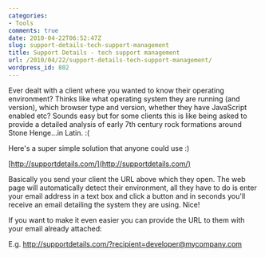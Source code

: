 ```yaml
---
categories:
- Tools
comments: true
date: 2010-04-22T06:52:47Z
slug: support-details-tech-support-management
title: Support Details - tech support management
url: /2010/04/22/support-details-tech-support-management/
wordpress_id: 802
---
```


Ever dealt with a client where you wanted to know their operating environment? Thinks like what operating system they are running (and version), which browser type and version, whether they have JavaScript enabled etc? Sounds easy but for some clients this is like being asked to provide a detailed analysis of early 7th century rock formations around Stone Henge...in Latin. :(

Here's a super simple solution that anyone could use :)

[http://supportdetails.com/](http://supportdetails.com/)

Basically you send your client the URL above which they open. The web page will automatically detect their environment, all they have to do is enter your email address in a text box and click a button and in seconds you'll receive an email detailing the system they are using. Nice!

If you want to make it even easier you can provide the URL to them with your email already attached:

E.g. http://supportdetails.com/?recipient=developer@mycompany.com
